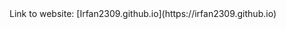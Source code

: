 <div align = centre>
  Link to website: [Irfan2309.github.io](https://irfan2309.github.io)
<div>
  
  
